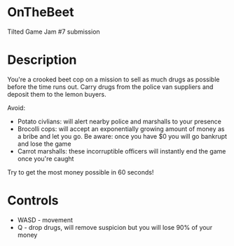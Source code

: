 # OnTheBeet
Tilted Game Jam #7 submission

# Description
You're a crooked beet cop on a mission to sell as much drugs as possible before the time runs out. Carry drugs from the
police van suppliers and deposit them to the lemon buyers.

Avoid:
* Potato civlians: will alert nearby police and marshalls to your presence
* Brocolli cops: will accept an exponentially growing amount of money as a bribe and let you go. Be aware: once
you have $0 you will go bankrupt and lose the game
* Carrot marshalls: these incorruptible officers will instantly end the game once you're caught

Try to get the most money possible in 60 seconds!

# Controls
* WASD - movement
* Q - drop drugs, will remove suspicion but you will lose 90% of your money
